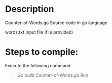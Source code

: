 Description
=================
Counter-of-Words.go  Source code in go language


words.txt       Input file (file provided)

Steps to compile:
==============
Execute the following command:

> Go build Counter-of-Words.go
Run
